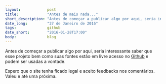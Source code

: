 ```yaml
---
layout:            post
title:             "Antes de mais nada..."
short_description: "Antes de começar a publicar algo por aqui, seria interessante saber que esse projeto bem como suas fontes estão em livre acesso no Github."
date_long:         "27 de Janeiro de 2016"
tags:              github
date_short:        "2016-01-28T17:00"
body:              blog
---
```


Antes de começar a publicar algo por aqui, seria interessante saber que esse projeto bem como suas fontes estão em livre acesso no <a href="https://github.com/boniattirodrigo/boniattirodrigo.github.io" target="_blank">Github</a> e podem ser usadas a vontade.

Espero que o site tenha ficado legal e aceito feedbacks nos comentários. Valeu e até uma próxima.
